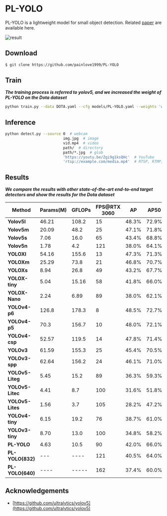 # PL-YOLO

PL-YOLO is a lightweight model for small object detection. Related [paper]() are available here.

![result](G:\result1.png)

## Download

```bash
$ git clone https://github.com/painlove1999/PL-YOLO
```

## Train

***The training process is referred to yolov5, and we increased the weight of PL-YOLO on the Dota dataset***

```bash
python train.py --data DOTA.yaml --cfg models/PL-YOLO.yaml --weights 'weights/PL-YOLO.pt' --batch-size 1                                                                                                18                                                                                              32
```

## Inference 

```bash
python detect.py --source 0  # webcam    
                          img.jpg  # image
                          vid.mp4  # video
                          path/  # directory
                          path/*.jpg  # glob
                          'https://youtu.be/Zgi9g1ksQHc'  # YouTube
                          'rtsp://example.com/media.mp4'  # RTSP, RTMP, HTTP stream
```

## Results

***We compare the results with other state-of-the-art end-to-end target detectors and show the results for the Dota dataset***

| Method         | **Params(M)** | **GFLOPs** | **FPS@RTX 3060** | AP    | AP50  | AP75  |
| -------------- | ---------- | ---------- | ---------------- | ----- | ----- | ----- |
| **Yolov5l**    | 46.21     | 108.2      | 15               | 48.3% | 72.9% | 51.2% |
| **Yolov5m**    | 20.09     | 48.2       | 25               | 47.1% | 71.8% | 49.0% |
| **Yolov5s**    | 7.06      | 16.0       | 65               | 43.4% | 68.8% | 46.4% |
| **Yolov5n**    | 1.78      | 4.2        | 121              | 38.0% | 64.1% | 39.1% |
| **YOLOXl**     | 54.16 | 155.6 | 13 | 47.3% | 71.3% | 49.6% |
| **YOLOXm**     | 25.29 | 73.8 | 21 | 46.8% | 70.7% | 47.9% |
| **YOLOXs**     | 8.94 | 26.8 | 49 | 43.2% | 67.7% | 46.1% |
| **YOLOX-tiny** | 5.04 | 15.16 | 58 | 41.8% | 66.0% | 44.5% |
| **YOLOX-Nano** | 2.24 | 6.89 | 89 | 38.0% | 62.1% | 38.8% |
| **YOLOv4-p6** | 126.8 | 178.3 | 8 | 48.5% | 72.7% | 52.8% |
| **YOLOv4-p5** | 70.3 | 156.7 | 10 | 48.0% | 72.1% | 51.0% |
| **YOLOv4-csp** | 52.57 | 119.5 | 14 | 47.8% | 71.4% | 51.9% |
| **YOLOv3** | 61.59 | 155.3 | 25 | 45.4% | 70.5% | 47.1% |
| **YOLOv3-spp** | 62.64 | 156.2 | 24 | 46.1% | 71.0% | 47.9% |
| **YOLOv5-Liteg** | 5.45 | 15.2 | 89 | 36.3% | 59.3% | 36.9% |
| **YOLOv5-Litec** | 4.41 | 8.7 | 100 | 31.6% | 51.8% | 29.5% |
| **YOLOv5-Lites** | 1.56 | 3.7 | 105 | 28.2% | 47.2% | 28.7% |
| **YOLOv4-tiny** | 6.15 | 19.2 | 76 | 38.7% | 61.0% | ---- |
| **YOLOv3-tiny** | 8.70 | 13.0 | 100 | 34.8% | 58.2% | ---- |
| **PL-YOLO** | 4.63 | 10.5 | 90 | 42.0% | 66.0% | 45.0% |
| **PL-YOLO(832)** | --- | ---- | 121 | 40.5% | 64.0% | 43.3% |
| **PL-YOLO(640)** | ---- | ----- | 162 | 37.4% | 60.0% | 38.0% |

## Acknowledgements

+ [https://github.com/ultralytics/yolov5](https://github.com/ultralytics/yolov5)

